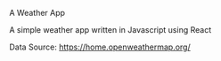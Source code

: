 A Weather App

A simple weather app written in Javascript using React 

Data Source:
https://home.openweathermap.org/